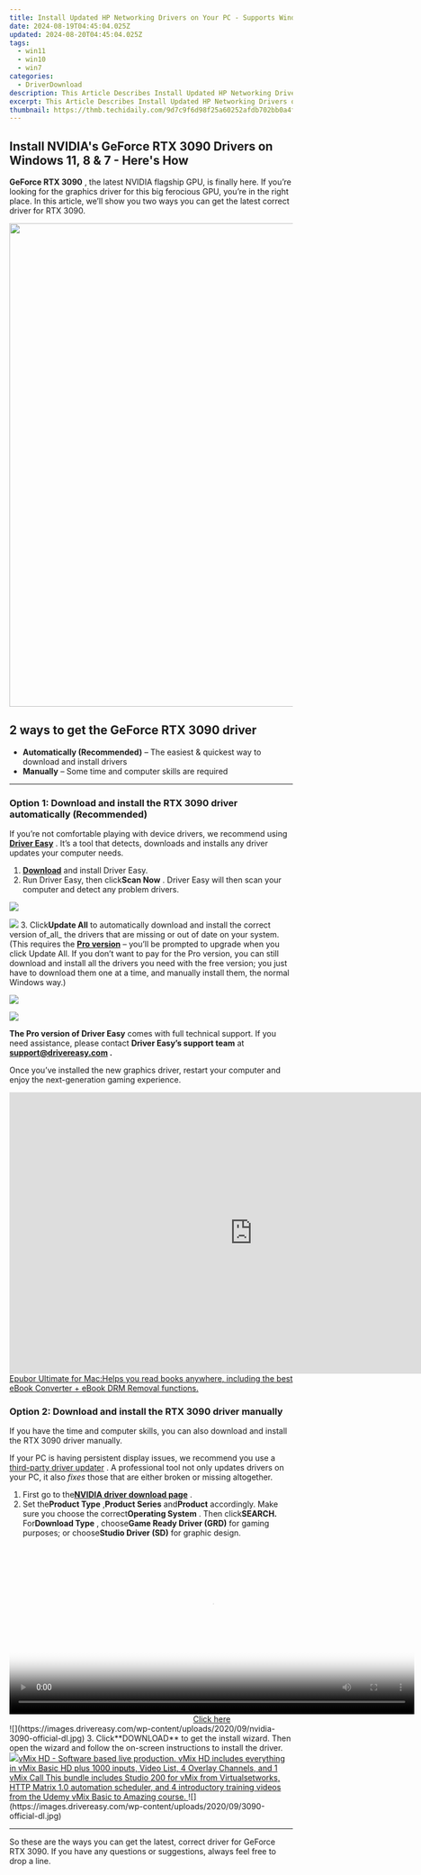 ```yaml
---
title: Install Updated HP Networking Drivers on Your PC - Supports Windows 11, 7 & 8
date: 2024-08-19T04:45:04.025Z
updated: 2024-08-20T04:45:04.025Z
tags:
  - win11
  - win10
  - win7
categories:
  - DriverDownload
description: This Article Describes Install Updated HP Networking Drivers on Your PC - Supports Windows 11, 7 & 8
excerpt: This Article Describes Install Updated HP Networking Drivers on Your PC - Supports Windows 11, 7 & 8
thumbnail: https://thmb.techidaily.com/9d7c9f6d98f25a60252afdb702bb0a4fb1162bcb6cf8a3d6d173187fa448fa2e.jpg
---
```


## Install NVIDIA's GeForce RTX 3090 Drivers on Windows 11, 8 & 7 - Here's How

**GeForce RTX 3090** , the latest NVIDIA flagship GPU, is finally here. If you’re looking for the graphics driver for this big ferocious GPU, you’re in the right place. In this article, we’ll show you two ways you can get the latest correct driver for RTX 3090.

<!-- affiliate ads begin -->
<a href="https://propmoneyinc.pxf.io/c/5597632/1803115/14559" target="_top" id="1803115"><img src="//a.impactradius-go.com/display-ad/14559-1803115" border="0" alt="" width="859" height="859"/></a><img height="0" width="0" src="https://imp.pxf.io/i/5597632/1803115/14559" style="position:absolute;visibility:hidden;" border="0" />
<!-- affiliate ads end -->
## 2 ways to get the GeForce RTX 3090 driver

* **Automatically (Recommended)** – The easiest & quickest way to download and install drivers
* **Manually** – Some time and computer skills are required

---

### Option 1: Download and install the RTX 3090 driver automatically (Recommended)

 If you’re not comfortable playing with device drivers, we recommend using **[Driver Easy](https://tools.techidaily.com/drivereasy/download/)**  . It’s a tool that detects, downloads and installs any driver updates your computer needs.

1. [**Download**](https://tools.techidaily.com/drivereasy/download/) and install Driver Easy.
2. Run Driver Easy, then click**Scan Now** . Driver Easy will then scan your computer and detect any problem drivers.  
<!-- affiliate ads begin -->
<a href="https://store.revouninstaller.com/order/checkout.php?PRODS=27889512&QTY=1&AFFILIATE=108875&CART=1"><img src="https://secure.avangate.com/images/merchant/4282ec8de8c9be897e7aff4aa231b1a4/728__90.jpg" border="0"></a>
<!-- affiliate ads end -->
![](https://images.drivereasy.com/wp-content/uploads/2020/09/scan-now-driver-easy.png)
3. Click**Update All** to automatically download and install the correct version of_all_ the drivers that are missing or out of date on your system.  
 (This requires the **[Pro version](https://tools.techidaily.com/drivereasy/download/)**  – you’ll be prompted to upgrade when you click Update All. If you don’t want to pay for the Pro version, you can still download and install all the drivers you need with the free version; you just have to download them one at a time, and manually install them, the normal Windows way.)  
<!-- affiliate ads begin -->
<a href="https://shop.manycam.com/order/checkout.php?PRODS=17728032&QTY=1&AFFILIATE=108875&CART=1"><img src="https://secure.avangate.com/images/merchant/8230bea7d54bcdf99cdfe85cb07313d5/mcaffbanner920x120.png" border="0"></a>
<!-- affiliate ads end -->
![](https://images.drivereasy.com/wp-content/uploads/2020/09/de-pro-update-all-rtx-3090.jpg)

**The Pro version of Driver Easy** comes with full technical support. If you need assistance, please contact **Driver Easy’s support team** at **[support@drivereasy.com](https://tools.techidaily.com/drivereasy/download/) .**

 Once you’ve installed the new graphics driver, restart your computer and enjoy the next-generation gaming experience.

<!-- affiliate ads begin -->
<a href="https://secure.2checkout.com/order/checkout.php?PRODS=4599952&QTY=1&AFFILIATE=108875&CART=1"><iframe width="864" height="500" src="https://www.youtube.com/embed/jVnfr5HudQw" title="The Latest and Easiest Solution to Remove Kindle DRM on Windows (without Degrading)" frameborder="0" allow="accelerometer; autoplay; clipboard-write; encrypted-media; gyroscope; picture-in-picture; web-share" referrerpolicy="strict-origin-when-cross-origin" allowfullscreen></iframe>Epubor Ultimate for Mac:Helps you read books anywhere, including the best eBook Converter + eBook DRM Removal functions.</a>
<!-- affiliate ads end -->
### Option 2: Download and install the RTX 3090 driver manually

 If you have the time and computer skills, you can also download and install the RTX 3090 driver manually.

 If your PC is having persistent display issues, we recommend you use a [third-party driver updater](https://tools.techidaily.com/drivereasy/download/) . A professional tool not only updates drivers on your PC, it also _fixes_  those that are either broken or missing altogether.

1. First go to the[**NVIDIA driver download page**](https://tools.techidaily.com/drivereasy/download/) .
2. Set the**Product Type** ,**Product Series** and**Product** accordingly. Make sure you choose the correct**Operating System** . Then click**SEARCH.**  
 For**Download Type** , choose**Game Ready Driver (GRD)** for gaming purposes; or choose**Studio Driver (SD)** for graphic design.  
<!-- affiliate ads begin -->
<span id="1993652">
					<video width="720" height="300" style="cursor:pointer"
           poster="//a.impactradius-go.com/display-clicktoplayimage/1993652.jpeg"
           onclick="if(!this.playClicked){this.play();this.setAttribute('controls',true);this.playClicked=true;}">
	   <source src="//a.impactradius-go.com/display-ad/22993-1993652">
	   <img src="//a.impactradius-go.com/display-clicktoplayimage/1993652.jpeg" style="border: none; height: 100%; width: 100%; object-fit: contain">
	</video>
	<div style="width:720px;text-align:center"><a href="javascript:window.open(decodeURIComponent('https%3A%2F%2Fhomestyler.sjv.io%2Fc%2F5597632%2F1993652%2F22993'), '_blank');void(0);">Click here</a></div>
</span>
<img height="0" width="0" src="https://imp.pxf.io/i/5597632/1993652/22993" style="position:absolute;visibility:hidden;" border="0" />
<!-- affiliate ads end -->
![](https://images.drivereasy.com/wp-content/uploads/2020/09/nvidia-3090-official-dl.jpg)
3. Click**DOWNLOAD** to get the install wizard. Then open the wizard and follow the on-screen instructions to install the driver.  
<!-- affiliate ads begin -->
<a href="https://secure.2checkout.com/order/checkout.php?PRODS=4718730&QTY=1&AFFILIATE=108875&CART=1"> <img src="https://secure.avangate.com/images/merchant/ce9a6fb2becc2d235e62b125e9260102/products/copy_vMixCallScreenshot1-large.jpg" border="0">vMix HD - Software based live production. vMix HD includes everything in vMix Basic HD plus 1000 inputs, Video List, 4 Overlay Channels, and 1 vMix Call 
This bundle includes Studio 200 for vMix from Virtualsetworks, HTTP Matrix 1.0 automation scheduler, and 4 introductory training videos from the Udemy vMix Basic to Amazing course. </a>
<!-- affiliate ads end -->
![](https://images.drivereasy.com/wp-content/uploads/2020/09/3090-official-dl.jpg)

---

 So these are the ways you can get the latest, correct driver for GeForce RTX 3090\. If you have any questions or suggestions, always feel free to drop a line.

<ins class="adsbygoogle"
     style="display:block"
     data-ad-format="autorelaxed"
     data-ad-client="ca-pub-7571918770474297"
     data-ad-slot="1223367746"></ins>



<ins class="adsbygoogle"
     style="display:block"
     data-ad-client="ca-pub-7571918770474297"
     data-ad-slot="8358498916"
     data-ad-format="auto"
     data-full-width-responsive="true"></ins>


